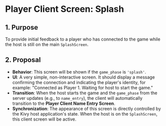 # Player Client Screen: Splash

## 1. Purpose

To provide initial feedback to a player who has connected to the game while the host is still on the main `SplashScreen`.

## 2. Proposal

- **Behavior**: This screen will be shown if the `game_phase` is `'splash'`.
- **UI**: A very simple, non-interactive screen. It should display a message confirming the connection and indicating the player's identity, for example: "Connected as Player 1. Waiting for host to start the game."
- **Transition**: When the host starts the game and the `game_phase` from the server updates (e.g., to `name_entry`), the client will automatically transition to the **Player Client Name Entry Screen**.
- **Synchronization**: The appearance of this screen is directly controlled by the Kivy host application's state. When the host is on the `SplashScreen`, this client screen will be active.
